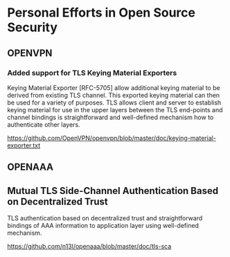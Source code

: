 # Personal Efforts in Open Source Security

## OPENVPN
### Added support for TLS Keying Material Exporters
Keying Material Exporter [RFC-5705] allow additional keying material to be
derived from existing TLS channel. This exported keying material can then be
used for a variety of purposes. TLS allows client and server to establish
keying material for use in the upper layers between the TLS end-points and
channel bindings is straightforward and well-defined mechanism how to
authenticate other layers.

[https://github.com/OpenVPN/openvpn/blob/master/doc/keying-material-exporter.txt
](https://github.com/OpenVPN/openvpn/blob/master/doc/keying-material-exporter.txt)

## OPENAAA
## Mutual TLS Side-Channel Authentication Based on Decentralized Trust
TLS authentication based on decentralized trust and straightforward
bindings of AAA information to application layer using well-defined mechanism.

[https://github.com/n13l/openaaa/blob/master/doc/tls-sca
](https://github.com/n13l/openaaa/blob/master/doc/tls-sca)


